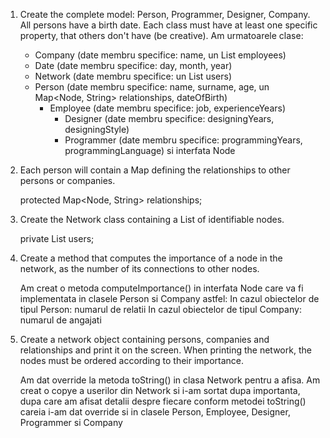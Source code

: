 1. Create the complete model: Person, Programmer, Designer, Company. All persons have a birth date. Each class must have at least one specific property, that others don't have (be creative).
    Am urmatoarele clase:
    - Company (date membru specifice: name, un List<Employee> employees)
    - Date (date membru specifice: day, month, year)
    - Network (date membru specifice: un List<Node> users)
    - Person (date membru specifice: name, surname, age, un Map<Node, String> relationships, dateOfBirth)
      - Employee (date membru specifice: job, experienceYears)
        - Designer (date membru specifice: designingYears, designingStyle)
        - Programmer (date membru specifice: programmingYears, programmingLanguage)
    si interfata Node


2. Each person will contain a Map defining the relationships to other persons or companies.

    protected Map<Node, String> relationships;

3. Create the Network class containing a List of identifiable nodes.

   private List<Node> users;

4. Create a method that computes the importance of a node in the network, as the number of its connections to other nodes.
    
    Am creat o metoda computeImportance() in interfata Node care va fi implementata in clasele Person si Company astfel:
        In cazul obiectelor de tipul Person: numarul de relatii
        In cazul obiectelor de tipul Company: numarul de angajati

5. Create a network object containing persons, companies and relationships and print it on the screen. When printing the network, the nodes must be ordered according to their importance.

    Am dat override la metoda toString() in clasa Network pentru a afisa. Am creat o copye a userilor din Network si i-am sortat dupa importanta, dupa care am afisat detalii despre fiecare conform metodei toString() careia i-am dat override si in clasele Person, Employee, Designer, Programmer si Company